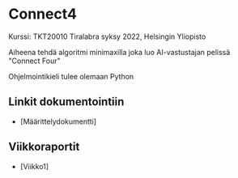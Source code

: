 # Connect4

Kurssi: TKT20010 Tiralabra syksy 2022, Helsingin Yliopisto

Aiheena tehdä algoritmi minimaxilla joka luo AI-vastustajan pelissä "Connect Four"

Ohjelmointikieli tulee olemaan Python

## Linkit dokumentointiin
- [Määrittelydokumentti]

## Viikkoraportit
- [Viikko1]
